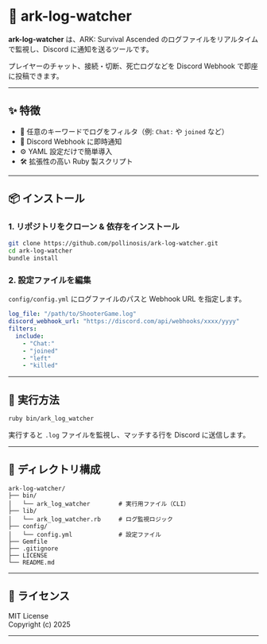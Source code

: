# 🦖 ark-log-watcher

**ark-log-watcher** は、ARK: Survival Ascended のログファイルをリアルタイムで監視し、Discord に通知を送るツールです。

プレイヤーのチャット、接続・切断、死亡ログなどを Discord Webhook で即座に投稿できます。

---

## ✨ 特徴

- 🎯 任意のキーワードでログをフィルタ（例: `Chat:` や `joined` など）
- 🔔 Discord Webhook に即時通知
- ⚙️ YAML 設定だけで簡単導入
- 🛠 拡張性の高い Ruby 製スクリプト

---

## 📦 インストール

### 1. リポジトリをクローン & 依存をインストール

```bash
git clone https://github.com/pollinosis/ark-log-watcher.git
cd ark-log-watcher
bundle install
```

### 2. 設定ファイルを編集

`config/config.yml` にログファイルのパスと Webhook URL を指定します。

```yaml
log_file: "/path/to/ShooterGame.log"
discord_webhook_url: "https://discord.com/api/webhooks/xxxx/yyyy"
filters:
  include:
    - "Chat:"
    - "joined"
    - "left"
    - "killed"
```

---

## 🚀 実行方法

```bash
ruby bin/ark_log_watcher
```

実行すると `.log` ファイルを監視し、マッチする行を Discord に送信します。

---

## 📂 ディレクトリ構成

```
ark-log-watcher/
├── bin/
│   └── ark_log_watcher        # 実行用ファイル（CLI）
├── lib/
│   └── ark_log_watcher.rb     # ログ監視ロジック
├── config/
│   └── config.yml             # 設定ファイル
├── Gemfile
├── .gitignore
├── LICENSE
└── README.md
```

---

## 📜 ライセンス

MIT License  
Copyright (c) 2025

---
